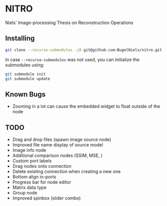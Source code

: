 # NITRO

Niels' Image-processing Thesis on Reconstruction Operations


## Installing

```sh
git clone --recurse-submodules -j8 git@github.com:BugelNiels/nitro.git
```

In case `--recurse-submodules` was not used, you can initialize the submodules using:

```sh
git submodule init
git submodule update
```

## Known Bugs

- Zooming in a lot can cause the embedded widget to float outside of the node

## TODO

- Drag and drop files (spawn image source node)
- Improved file name display of source model
- Image info node
- Additional comparison nodes (SSIM, MSE, )
- Custom port labels
- Drag nodes onto connection
- Delete existing connection when creating a new one
- Bottom align in-ports
- Progress bar for node editor
- Matrix data type
- Group node
- Improved spinbox (slider combo)